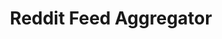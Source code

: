 ---
layout: rss-feed-page
title: Reddit Feed Aggregator
description: A single-page view of conversations from your favorite subreddits
subreddits: ["docker", "programming", "kubernetes", "devops", "golang", "python", "aws", "cloudcomputing", "opensource", "javascript"]
limit: 25
---